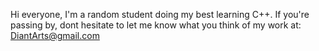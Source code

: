 Hi everyone,
I'm a random student doing my best learning C++.
If you're passing by, dont hesitate to let me know what you think of my work at: DiantArts@gmail.com

<!---
DiantArts/DiantArts is a ✨ special ✨ repository because its `README.md` (this file) appears on your GitHub profile.
You can click the Preview link to take a look at your changes.
--->
